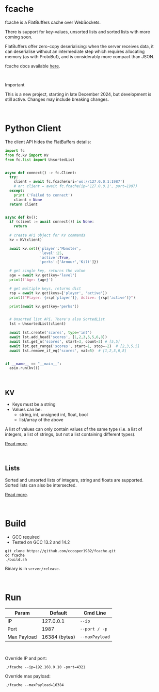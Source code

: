 # fcache

fcache is a FlatBuffers cache over WebSockets.

There is support for key-values, unsorted lists and sorted lists with more coming soon.

FlatBuffers offer zero-copy deserialising: when the server receives data, it can deserialise without an intermediate step which requires allocating memory (as with ProtoBuf), and is considerably more compact than JSON.

fcache docs available [here](https://ccooper1982.github.io/fcache/).

<br/>

> [!IMPORTANT]
> This is a new project, starting in late December 2024, but development is still active.
> Changes may include breaking changes.

<br/>


# Python Client
The client API hides the FlatBuffers details:

```py
import fc
from fc.kv import KV
from fc.list import UnsortedList


async def connect() -> fc.Client:
  try:
    client = await fc.fcache(uri='ws://127.0.0.1:1987')
    # or: client = await fc.fcache(ip='127.0.0.1', port=1987)
  except:
    print ('Failed to connect')
    client = None
  return client


async def kv():
  if (client := await connect()) is None:
    return
  
  # create API object for KV commands
  kv = KV(client)

  await kv.set({'player':'Monster',
                'level':25,
                'active':True,
                'perks':['Armour','Kilt']})

  # get single key, returns the value
  age = await kv.get(key='level')
  print(f'Age: {age}')

  # get multiple keys, returns dict
  rsp = await kv.get(keys=['player', 'active'])
  print(f"Player: {rsp['player']}, Active: {rsp['active']}")

  print(await kv.get(key='perks'))


  # Unsorted list API. There's also SortedList
  lst = UnsortedList(client)

  await lst.create('scores', type='int')
  await lst.add_head('scores', [1,2,3,5,5,6,8])
  await lst.get_n('scores', start=3, count=2) # [5,5]
  await lst.get_range('scores', start=1, stop=-2)  # [2,3,5,5]
  await lst.remove_if_eq('scores', val=5)  # [1,2,3,6,8]


if __name__ == "__main__":
  asio.run(kv())
```

<br/>

## KV

- Keys must be a string
- Values can be:
  - string, int, unsigned int, float, bool
  - list/array of the above

A list of values can only contain values of the same type (i.e. a list of integers, a list of strings, but not a list containing different types).

[Read more](https://ccooper1982.github.io/fcache/kv/).

<br/>

## Lists

Sorted and unsorted lists of integers, string and floats are supported. Sorted lists can also be intersected.

[Read more](https://ccooper1982.github.io/fcache/lists/).

<br/>

# Build

- GCC required
- Tested on GCC 13.2 and 14.2

```
git clone https://github.com/ccooper1982/fcache.git
cd fcache
./build.sh
```

Binary is in `server/release`.

<br/>

# Run


|Param|Default|Cmd Line|
|---|---|---|
|IP|127.0.0.1|`--ip`|
|Port|1987|`--port / -p`|
|Max Payload|16384 (bytes)|`--maxPayload`|

<br/>

Override IP and port:

`./fcache --ip=192.168.0.10 -port=4321`

Override max payload:

`./fcache --maxPayload=16384`
